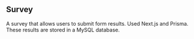 ## Survey 
A survey that allows users to submit form results. Used Next.js and Prisma. These results are stored in a MySQL database.

